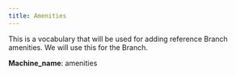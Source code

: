```yaml
---
title: Amenities
---
```


This is a vocabulary that will be used for adding reference Branch amenities. We will use this for the Branch.

**Machine_name**: amenities
